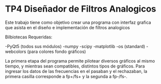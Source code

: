 # TP4 Diseñador de Filtros Analogicos
Este trabajo tiene como objetivo crear una programa con interfaz grafica que asista en el diseño e implementación de filtros analogicos

Bilbiotecas Requeridas: 

-PyQt5 (todos sus módulos)
-numpy
-scipy
-matplotlib
-os (standard)
-webcolors (para colores fondo gráficos)


La primera etapa del programa permite pilotear diversos gráficos al mismo tiempo, y mientras sean compatibles, distintos tipos de gráficos. Para ingresar los datos de las frecuencias en el pasaban y el rechazaban, la primera casilla corresponde a fp+/fs+ y la segunda a fp-/fs-.
